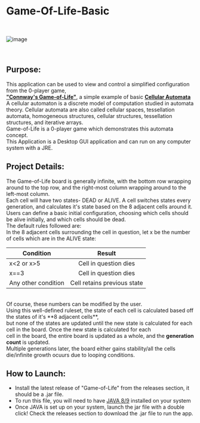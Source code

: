 # Game-Of-Life-Basic
<br/>

![image](https://user-images.githubusercontent.com/68727041/163131982-009eb94a-ec54-4041-8c8b-393ea3a7b6f2.png)

<br/>

## Purpose:
This application can be used to view and control a simplified configuration from the 0-player game, <br>
[**"Connway's Game-of-Life"**](https://en.wikipedia.org/wiki/Conway%27s_Game_of_Life), a simple example of basic [**Cellular Automata**](https://mathworld.wolfram.com/CellularAutomaton.html#:~:text=A%20cellular%20automaton%20is%20a,many%20time%20steps%20as%20desired)
<br/>
A cellular automaton is a discrete model of computation studied in automata theory. Cellular automata are also called cellular spaces, tessellation automata, homogeneous structures, cellular structures, tessellation structures, and iterative arrays.<br>
Game-of-Life is a 0-player game which demonstrates this automata concept.<br>
This Application is a Desktop GUI application and can run on any computer system with a JRE.
<br>

## Project Details:

The Game-of-Life board is generally infinite, with the bottom row wrapping around to the top row, and the right-most column wrapping around to the left-most column.<br>
Each cell will have two states- DEAD or ALIVE.
A cell switches states every generation, and calculates it's state based on the 8 adjacent cells around it. 
Users can define a basic initial configuration, choosing which cells should be alive initially, and which cells should be dead.<br> 
The default rules followed are:<br>
In the 8 adjacent cells surrounding the cell in question, let x be the number of cells which are in the ALIVE state: <br/>
 
   
| Condition        | Result           
| ------------- |:-------------:| 
| x<2 or x>5      | Cell in question dies | 
| x==3      | Cell in question dies      |   
| Any other condition | Cell retains previous state      | 

<br/>
Of course, these numbers can be modified by the user.
<br>
Using this well-defined ruleset, the state of each cell is calculated based off the states of it's **8 adjacent cells**,<br>
but none of the states are updated until the new state is calculated for each cell in the board. Once the new state is calculated for each<br>
cell in the board, the entire board is updated as a whole, and the <strong>generation count</strong> is updated.

<br>
Multiple generations later, the board either gains stability/all the cells die/infinite growth ocuurs due to looping conditions.<br/>

## How to Launch:
 
- Install the latest release of "Game-of-Life" from the releases section, it should be a .jar file.
- To run this file, you will need to have [JAVA 8/9](https://docs.oracle.com/javase/8/docs/technotes/guides/install/install_overview.html) installed on your system
- Once JAVA is set up on your system, launch the jar file with a double click!
Check the releases section to download the .jar file to run the app.



